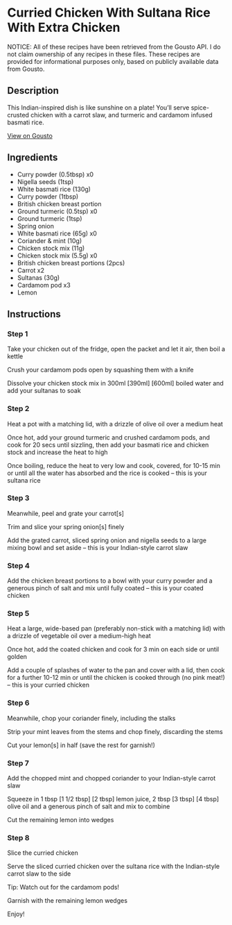 # Curried Chicken With Sultana Rice With Extra Chicken

NOTICE: All of these recipes have been retrieved from the Gousto API. I do not claim ownership of any recipes in these files. These recipes are provided for informational purposes only, based on publicly available data from Gousto.

## Description

This Indian-inspired dish is like sunshine on a plate! You’ll serve spice-crusted chicken with a carrot slaw, and turmeric and cardamom infused basmati rice.

[View on Gousto](https://www.gousto.co.uk/recipes/cookbook/curried-chicken-with-sultana-rice-with-extra-chicken)

## Ingredients

- Curry powder (0.5tbsp) x0
- Nigella seeds (1tsp)
- White basmati rice (130g)
- Curry powder (1tbsp)
- British chicken breast portion
- Ground turmeric (0.5tsp) x0
- Ground turmeric (1tsp)
- Spring onion
- White basmati rice (65g) x0
- Coriander & mint (10g)
- Chicken stock mix (11g)
- Chicken stock mix (5.5g) x0
- British chicken breast portions (2pcs)
- Carrot x2
- Sultanas (30g)
- Cardamom pod x3
- Lemon

## Instructions


### Step 1

Take your chicken out of the fridge, open the packet and let it air, then boil a kettle

Crush your cardamom pods open by squashing them with a knife

Dissolve your chicken stock mix in 300ml<span class="text-danger"> <span class="text-purple">[390ml]</span> [600ml]</span> boiled water and add your sultanas to soak


### Step 2

Heat a pot with a matching lid, with a drizzle of olive oil over a medium heat

Once hot, add your ground turmeric and crushed cardamom pods, and cook for 20 secs until sizzling, then add your basmati rice and chicken stock and increase the heat to high

Once boiling, reduce the heat to very low and cook, covered, for 10-15 min or until all the water has absorbed and the rice is cooked – this is your sultana rice


### Step 3

Meanwhile, peel and grate your carrot[s]

Trim and slice your spring onion[s] finely

Add the grated carrot, sliced spring onion and nigella seeds to a large mixing bowl and set aside – this is your Indian-style carrot slaw


### Step 4

Add the chicken breast portions to a bowl with your curry powder and a generous pinch of salt and mix until fully coated – this is your coated chicken


### Step 5

Heat a large, wide-based pan (preferably non-stick with a matching lid) with a drizzle of vegetable oil over a medium-high heat

Once hot, add the coated chicken and cook for 3 min on each side or until golden

Add a couple of splashes of water to the pan and cover with a lid, then cook for a further 10-12 min or until the chicken is cooked through (no pink meat!) – this is your curried chicken


### Step 6

Meanwhile, chop your coriander finely, including the stalks

Strip your mint leaves from the stems and chop finely, discarding the stems

Cut your lemon[s] in half (save the rest for garnish!)


### Step 7

Add the chopped mint and chopped coriander to your Indian-style carrot slaw

Squeeze in 1 tbsp <span class="text-purple">[1 1/2 tbsp]</span> <span class="text-danger">[2 tbsp]</span> lemon juice, 2 tbsp <span class="text-purple">[3 tbsp]</span><span class="text-danger"> [4 tbsp]</span> olive oil and a generous pinch of salt and mix to combine

Cut the remaining lemon into wedges

### Step 8

Slice the curried chicken

Serve the sliced curried chicken over the sultana rice with the Indian-style carrot slaw to the side

Tip: Watch out for the cardamom pods!

Garnish with the remaining lemon wedges

Enjoy!

